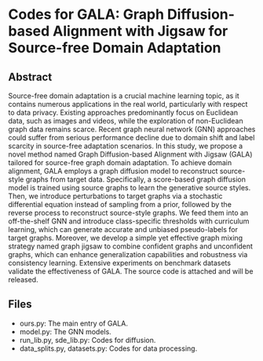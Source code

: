 # Codes for GALA: Graph Diffusion-based Alignment with Jigsaw for Source-free Domain Adaptation

## Abstract

Source-free domain adaptation is a crucial machine learning topic, as it contains numerous applications in the real world, particularly with respect to data privacy. Existing approaches predominantly focus on Euclidean data, such as images and videos, while the exploration of non-Euclidean graph data remains scarce. Recent graph neural network (GNN) approaches could suffer from serious performance decline due to domain shift and label scarcity in source-free adaptation scenarios. In this study, we propose a novel method named Graph Diffusion-based Alignment with Jigsaw (GALA) tailored for source-free graph domain adaptation. To achieve domain alignment, GALA employs a graph diffusion model to reconstruct source-style graphs from target data. Specifically, a score-based graph diffusion model is trained using source graphs to learn the generative source styles. Then, we introduce perturbations to target graphs via a stochastic differential equation instead of sampling from a prior, followed by the reverse process to reconstruct source-style graphs. We feed them into an off-the-shelf GNN and introduce class-specific thresholds with curriculum learning, which can generate accurate and unbiased pseudo-labels for target graphs. Moreover, we develop a simple yet effective graph mixing strategy named graph jigsaw to combine confident graphs and unconfident graphs, which can enhance generalization capabilities and robustness via consistency learning. Extensive experiments on benchmark datasets validate the effectiveness of GALA. The source code is attached and will be released.

## Files

- ours.py: The main entry of GALA.
- model.py: The GNN models.
- run_lib.py, sde_lib.py: Codes for diffusion.
- data_splits.py, datasets.py: Codes for data processing.